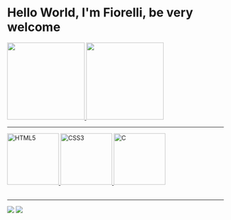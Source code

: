 # Hello World, I'm Fiorelli, be very welcome

<table>
  <a href="https://github.com/fiorellizz">
  <img height="180em" src="https://github-readme-stats.vercel.app/api?username=fiorellizz&show_icons=true&theme=tokyonight&include_all_commits=true&count_private=true"/>
  <img height="180em" src="https://github-readme-stats.vercel.app/api/top-langs/?username=fiorellizz&layout=compact&langs_count=6&theme=tokyonight"/>
    <hr>
  <img src="https://img.icons8.com/color/2x/html-5.png" width="120" alt="HTML5">
  <img src="https://img.icons8.com/color/2x/css3.png" width="120" alt="CSS3">
  <img src="https://avatars.githubusercontent.com/u/25699522?s=200&v=4" width="120" alt="C">
</table>
  <hr>
<div> 
  <a href="https://www.instagram.com/fiorellizz/" target="_blank"><img src="https://img.shields.io/badge/-Instagram-%23E4405F?style=for-the-badge&logo=instagram&logoColor=white" target="_blank"></a>
  <a href="https://www.linkedin.com/in/fiorellizz/" target="_blank"><img src="https://img.shields.io/badge/-LinkedIn-%230077B5?style=for-the-badge&logo=linkedin&logoColor=white" target="_blank"></a> 
</div>
